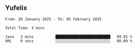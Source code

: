 ## Yufelix

<!--START_SECTION:waka-->

```txt
From: 29 January 2025 - To: 05 February 2025

Total Time: 3 mins

Java   3 mins          █████████████████████████   99.91 %
XML    0 secs          ░░░░░░░░░░░░░░░░░░░░░░░░░   00.09 %
```

<!--END_SECTION:waka-->

